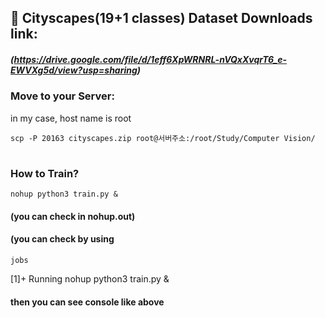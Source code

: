 ## 📌 Cityscapes(19+1 classes) Dataset Downloads link:
##### (https://drive.google.com/file/d/1eff6XpWRNRL-nVQxXvqrT6_e-EWVXg5d/view?usp=sharing)

### Move to your Server:
in my case, host name is root

    scp -P 20163 cityscapes.zip root@서버주소:/root/Study/Computer Vision/

#
### How to Train? 
    nohup python3 train.py &
#### (you can check in nohup.out)
#### (you can check by using
    jobs
[1]+  Running                 nohup python3 train.py &
#### then you can see console like above
